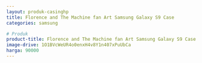 ```yaml
---
layout: produk-casinghp
title: Florence and The Machine fan Art Samsung Galaxy S9 Case
categories: samsung

# Produk
product-title: Florence and The Machine fan Art Samsung Galaxy S9 Case
image-drive: 1O1BVcWeUR4o0enxH4v8Y1n407xPuUbCa
harga: 90000
---
```

